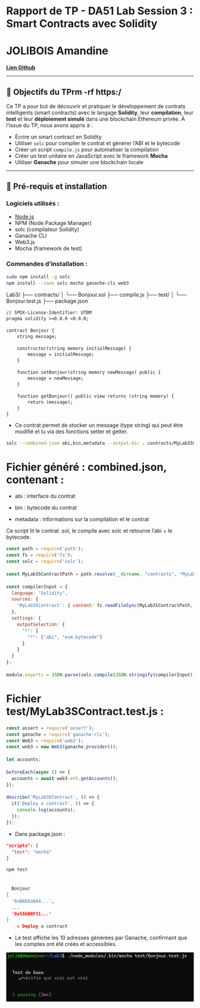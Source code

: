 # Rapport de TP - DA51 Lab Session 3 : Smart Contracts avec Solidity

# JOLIBOIS Amandine

[**Lien Github**](https://github.com/amandine-jolibois/Smart-contract)

---

## 🎯 Objectifs du TPrm -rf https:/


Ce TP a pour but de découvrir et pratiquer le développement de contrats intelligents (smart contracts) avec le langage **Solidity**, leur **compilation**, leur **test** et leur **déploiement simulé** dans une blockchain Ethereum privée. À l’issue du TP, nous avons appris à :
- Écrire un smart contract en Solidity
- Utiliser `solc` pour compiler le contrat et générer l’ABI et le bytecode
- Créer un script `compile.js` pour automatiser la compilation
- Créer un test unitaire en JavaScript avec le framework **Mocha**
- Utiliser **Ganache** pour simuler une blockchain locale

---

## 🧰 Pré-requis et installation

### Logiciels utilisés :
- [Node.js](https://nodejs.org)
- NPM (Node Package Manager)
- solc (compilateur Solidity)
- Ganache CLI
- Web3.js
- Mocha (framework de test)

### Commandes d’installation :

```bash
sudo npm install -g solc
npm install --save solc mocha ganache-cli web3
```

Lab3/
├── contracts/
│   └── Bonjour.sol
├── compile.js
├── test/
│   └── Bonjour.test.js
├── package.json

```Bonjour.sol
// SPDX-License-Identifier: UTBM
pragma solidity >=0.8.0 <0.9.0;

contract Bonjour {
    string message;

    constructor(string memory initialMessage) {
        message = initialMessage;
    }

    function setBonjour(string memory newMessage) public {
        message = newMessage;
    }

    function getBonjour() public view returns (string memory) {
        return (message);
    }
}
```

- Ce contrat permet de stocker un message (type string) qui peut être modifié et lu via des fonctions setter et getter.

```bash
solc --combined-json abi,bin,metadata --output-dir . contracts/MyLab3SContract.sol
```

# Fichier généré : combined.json, contenant :

- abi : interface du contrat

- bin : bytecode du contrat

- metadata : informations sur la compilation et le contrat

Ce script lit le contrat .sol, le compile avec solc et retourne l’abi + le bytecode.

```javascript
const path = require('path');
const fs = require('fs');
const solc = require('solc');

const MyLab3SContractPath = path.resolve(__dirname, "contracts", "MyLab3SContract.sol");

const compilerInput = {
  language: "Solidity",
  sources: {
    'MyLab3SContract': { content: fs.readFileSync(MyLab3SContractPath, 'utf8') }
  },
  settings: {
    outputSelection: {
      "*": {
        "*": ["abi", "evm.bytecode"]
      }
    }
  }
};

module.exports = JSON.parse(solc.compile(JSON.stringify(compilerInput)));
```

# Fichier test/MyLab3SContract.test.js :

```javascript
const assert = require('assert');
const ganache = require('ganache-cli');
const Web3 = require('web3');
const web3 = new Web3(ganache.provider());

let accounts;

beforeEach(async () => {
  accounts = await web3.eth.getAccounts();
});

describe('MyLab3SContract', () => {
  it('Deploy a contract', () => {
    console.log(accounts);
  });
});
```

- Dans package.json :

```json
"scripts": {
  "test": "mocha"
}
```
```bash
npm test


  Bonjour
[
  '0xB6E0a844...', 
  ...
  '0x586BBF31...'
]
    ✔ Deploy a contract
```

- Le test affiche les 10 adresses générées par Ganache, confirmant que les comptes ont été créés et accessibles.

![Le test ne fonctionnait pas, j'ai donc essayer un simple](image.png)